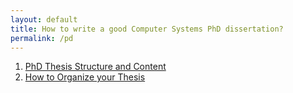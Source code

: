 ```yaml
---
layout: default
title: How to write a good Computer Systems PhD dissertation?
permalink: /pd
---
```


1) [PhD Thesis Structure and Content](http://www0.cs.ucl.ac.uk/staff/c.clack/phd.html)  
2) [How to Organize your Thesis](https://www.sce.carleton.ca/faculty/chinneck/thesis.html)
